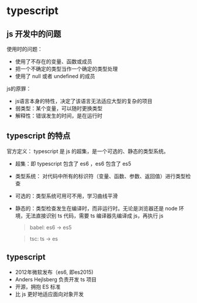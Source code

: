 # typescript
## js 开发中的问题
使用时的问题：
- 使用了不存在的变量、函数或成员
- 把一个不确定的类型当作一个确定的类型处理
- 使用了 null 或者 undefined 的成员

js的原罪：
- js语言本身的特性，决定了该语言无法适应大型的复杂的项目
- 弱类型：某个变量，可以随时更换类型
- 解释性：错误发生的时间，是在运行时

## typescript 的特点
官方定义： typescript 是 js 的超集，是一个可选的、静态的类型系统。
- 超集：即 typescript 包含了 es6 ，es6 包含了 es5
- 类型系统： 对代码中所有的标识符（变量、函数、参数、返回值）进行类型检查
- 可选的：类型系统可用可不用，学习曲线平滑
- 静态的：类型检查发生在编译时，而非运行时。无论是浏览器还是 node 环境，无法直接识别 ts 代码，需要 ts 编译器先编译成 js，再执行 js

  > babel: es6 -> es5

  > tsc: ts -> es

## typescript 
- 2012年微软发布（es6, 即es2015)
- Anders Hejlsberg 负责开发 ts 项目
- 开源，拥抱 ES 标准
- 比 js 更好地适应面向对象开发

